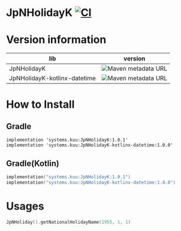 # JpNHolidayK [![CI](https://github.com/fumiya-kume/JpNHolidayK/actions/workflows/ci.yml/badge.svg)](https://github.com/fumiya-kume/JpNHolidayK/actions/workflows/ci.yml) 

# Version information

|lib|version|
|---|---|
|JpNHolidayK|![Maven metadata URL](https://img.shields.io/maven-metadata/v?metadataUrl=https%3A%2F%2Fs01.oss.sonatype.org%2Fservice%2Flocal%2Frepo_groups%2Fpublic%2Fcontent%2Fsystems%2Fkuu%2FJpNHolidayK%2Fmaven-metadata.xml)|
|JpNHolidayK-kotlinx-datetime|![Maven metadata URL](https://img.shields.io/maven-metadata/v?metadataUrl=https%3A%2F%2Fs01.oss.sonatype.org%2Fservice%2Flocal%2Frepo_groups%2Fpublic%2Fcontent%2Fsystems%2Fkuu%2FJpNHolidayK-kotlinx-datetime%2Fmaven-metadata.xml)|

# How to Install

## Gradle

```groove
implementation 'systems.kuu:JpNHolidayK:1.0.1'
implementation 'systems.kuu:JpNHolidayK-kotlinx-datetime:1.0.0'
```

## Gradle(Kotlin)

```kt
implementation("systems.kuu:JpNHolidayK:1.0.1")
implementation("systems.kuu:JpNHolidayK-kotlinx-datetime:1.0.0")
```

# Usages

```kt
JpNHoliday().getNationalHolidayName(1955, 1, 1)
```
